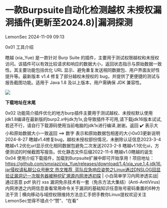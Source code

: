 #  一款Burpsuite自动化检测越权 未授权漏洞插件(更新至2024.8)|漏洞探测   
 LemonSec   2024-11-09 09:13  
  
0x01 工具介绍   
  
瞎越 (xia_Yue) 是一款针对 Burp Suite 的插件，主要用于测试权限越权和未授权访问。该插件可以有效比较请求和响应的数据大小，返回状态指示与原始数据一致性。其主要功能包括优化 URL 显示、避免重复发送相同数据包、用户界面友好性提升等。最新版本 v1.4 修复了部分越权未授权的 bug，并提供了更便捷的测试与报告截图功能。适用于 Java 1.8 及以上版本，用户需确保 JDK 兼容性。  
  
  
![](https://mmbiz.qpic.cn/sz_mmbiz_png/RjOvISzUFq7Mw8hIVibqzVqBhUZibs1AeEOaDhtX34EVdmI8kW7YUvXZT0ZjOic0qhoQxiaXejJT4kMhRicjH19EddA/640?wx_fmt=png&from=appmsg&wxfrom=13 "")  
  
**下载地址在末尾**  
  
0x02 功能简介插件优化的地方burp插件主要用于测试越权、未授权默认使用jdk1.8编译在最新版的burp2.x中jdk为1x,会导致插件不可用,请下载jdk16版本试试,若还不行，请自行下载源码使用当前电脑的jdk1x进行编译,谢谢。返回 ✔️ 表示大小和原始数据大小一致返回 ==> 数字 表示和原始数据包相差的大小0x03更新说明2024-8-27 瞎越v1.4修复bug，越权未授权部份情况，未删除认证信息2023-3-4 瞎越v1.2优化url显示优化相同数据包避免二次发送2023-2-8 瞎越v1.1优化ui，方便测试的时候截图写报告。优化静态文件后缀2022-11-6 瞎越v1.0瞎越的诞生0x04 使用介绍下载插件，加载到Burpsuite扩展中即可开始享用！项目地址：https://github.com/smxiazi/xia_Yue/releases/download/1.4/xia_yue.1.4.jdk16.jar侵权请私聊公众号删文 热文推荐  蓝队应急响应姿势之Linux通过DNSLOG回显验证漏洞记一次服务器被种挖矿溯源内网渗透初探 | 小白简单学习内网渗透实战|通过恶意 pdf 执行 xss 漏洞免杀技术有一套（免杀方法大集结）(Anti-AntiVirus)内网渗透之内网信息查看常用命令关于漏洞的基础知识任意账号密码重置的6种方法干货 | 横向移动与域控权限维持方法总汇手把手教你Linux提权欢迎关注LemonSec觉得不错点个“赞”、“在看”  
  
